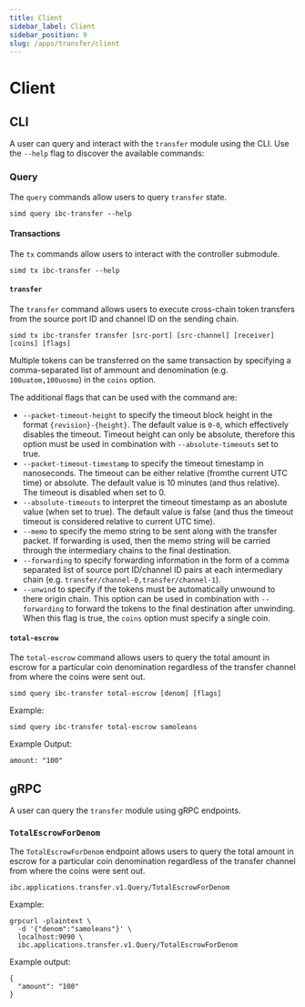 ```yaml
---
title: Client
sidebar_label: Client
sidebar_position: 9
slug: /apps/transfer/client
---
```


# Client

## CLI

A user can query and interact with the `transfer` module using the CLI. Use the `--help` flag to discover the available commands:

### Query

The `query` commands allow users to query `transfer` state.

```shell
simd query ibc-transfer --help
```

#### Transactions

The `tx` commands allow users to interact with the controller submodule.

```shell
simd tx ibc-transfer --help
```

#### `transfer`

The `transfer` command allows users to execute cross-chain token transfers from the source port ID and channel ID on the sending chain.

```shell
simd tx ibc-transfer transfer [src-port] [src-channel] [receiver] [coins] [flags]
```

Multiple tokens can be transferred on the same transaction by specifying a comma-separated list 
of ammount and denomination (e.g. `100uatom,100uosmo`) in the `coins` option.

The additional flags that can be used with the command are:

- `--packet-timeout-height` to specify the timeout block height in the format `{revision}-{height}`. The default value is `0-0`, which effectively disables the timeout. Timeout height can only be absolute, therefore this option must be used in combination with `--absolute-timeouts` set to true.
- `--packet-timeout-timestamp` to specify the timeout timestamp in nanoseconds. The timeout can be either relative (fromthe current UTC time) or absolute. The default value is 10 minutes (and thus relative). The timeout is disabled when set to 0.
- `--absolute-timeouts` to interpret the timeout timestamp as an aboslute value (when set to true). The default value is false (and thus the timeout timeout is considered relative to current UTC time).
- `--memo` to specify the memo string to be sent along with the transfer packet. If forwarding is used, then the memo string will be carried through the intermediary chains to the final destination.
- `--forwarding` to specify forwarding information in the form of a comma separated list of source port ID/channel ID pairs at each intermediary chain (e.g. `transfer/channel-0,transfer/channel-1`).
- `--unwind` to specify if the tokens must be automatically unwound to there origin chain. This option can be used in combination with `--forwarding` to forward the tokens to the final destination after unwinding. When this flag is true, the `coins` option must specify a single coin.

#### `total-escrow`

The `total-escrow` command allows users to query the total amount in escrow for a particular coin denomination regardless of the transfer channel from where the coins were sent out.

```shell
simd query ibc-transfer total-escrow [denom] [flags]
```

Example:

```shell
simd query ibc-transfer total-escrow samoleans
```

Example Output:

```shell
amount: "100"
```

## gRPC

A user can query the `transfer` module using gRPC endpoints.

### `TotalEscrowForDenom`

The `TotalEscrowForDenom` endpoint allows users to query the total amount in escrow for a particular coin denomination regardless of the transfer channel from where the coins were sent out.

```shell
ibc.applications.transfer.v1.Query/TotalEscrowForDenom
```

Example:

```shell
grpcurl -plaintext \
  -d '{"denom":"samoleans"}' \
  localhost:9090 \
  ibc.applications.transfer.v1.Query/TotalEscrowForDenom
```

Example output:

```shell
{
  "amount": "100"
}
```
